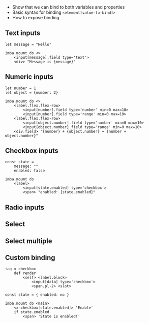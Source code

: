- Show that we can bind to both variables and properties
- Basic syntax for binding `<element[value-to-bind]>`
- How to expose binding

## Text inputs

```imba
let message = "Hello"

imba.mount do <>
	<input[message].field type='text'>
	<div> "Message is {message}"
```

## Numeric inputs

```imba
let number = 1
let object = {number: 2}

imba.mount do <>
	<label.flex.flex-row>
		<input[number].field type='number' min=0 max=10>
		<input[number].field type='range' min=0 max=10>
	<label.flex.flex-row>
		<input[object.number].field type='number' min=0 max=10>
		<input[object.number].field type='range' min=0 max=10>
	<div.field> "{number} + {object.number} = {number + object.number}"
```

## Checkbox inputs
```imba
const state =
	message: ""
	enabled: false

imba.mount do
	<label>
		<input[state.enabled] type='checkbox'>
		<span> "enabled: {state.enabled}"
```

## Radio inputs

## Select

## Select multiple

## Custom binding

```imba
tag x-checkbox
	def render
		<self> <label.block>
			<input[data] type='checkbox'>
			<span.pl-2> <slot>

const state = { enabled: no }

imba.mount do <main>
	<x-checkbox[state.enabled]> 'Enable'
	if state.enabled
		<span> 'State is enabled!'
```